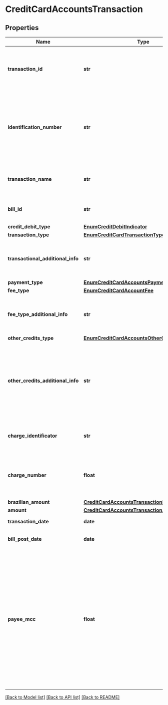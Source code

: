 # CreditCardAccountsTransaction

## Properties
Name | Type | Description | Notes
------------ | ------------- | ------------- | -------------
**transaction_id** | **str** | Código ou identificador único prestado pela instituição que mantém a conta para representar a transação individual. | [optional] 
**identification_number** | **str** | Número de identificação do cartão: corresponde aos 4 últimos dígitos do cartão para PF, ou então, preencher com um identificador para PJ, com as caracteristicas definidas para os IDs no Open Finance.  | 
**transaction_name** | **str** | Campo de livre preenchimento. Literal usada na instituição financeira para identificar a transação | 
**bill_id** | **str** | Informação que identifica a fatura onde consta a transação informada. | [optional] 
**credit_debit_type** | [**EnumCreditDebitIndicator**](EnumCreditDebitIndicator.md) |  | 
**transaction_type** | [**EnumCreditCardTransactionType**](EnumCreditCardTransactionType.md) |  | 
**transactional_additional_info** | **str** | Campo livre, de preenchimento obrigatório quando selecionado tipo de transação \&quot;OUTROS\&quot; | [optional] 
**payment_type** | [**EnumCreditCardAccountsPaymentType**](EnumCreditCardAccountsPaymentType.md) |  | [optional] 
**fee_type** | [**EnumCreditCardAccountFee**](EnumCreditCardAccountFee.md) |  | [optional] 
**fee_type_additional_info** | **str** | Campo livre, de preenchimento obrigatório quando selecionada tipo de tarifa \&quot;OUTRA\&quot; | [optional] 
**other_credits_type** | [**EnumCreditCardAccountsOtherCreditType**](EnumCreditCardAccountsOtherCreditType.md) |  | [optional] 
**other_credits_additional_info** | **str** | Campo livre para preenchimento de dados adicionais de outros tipos de crédito contratados no cartão.  [Restrição] Preenchimento obrigatório quando selecionado no campo outros tipos de crédito \&quot;OUTROS\&quot;.  | [optional] 
**charge_identificator** | **str** | Identificador da parcela que está sendo informada. Campo de livre preenchimento | 
**charge_number** | **float** | Quantidade de parcelas.    [Restrição] O campo deve ser preenchido quando houverem parcelas relacionadas a transação.  | [optional] 
**brazilian_amount** | [**CreditCardAccountsTransactionBrazilianAmount**](CreditCardAccountsTransactionBrazilianAmount.md) |  | 
**amount** | [**CreditCardAccountsTransactionAmount**](CreditCardAccountsTransactionAmount.md) |  | 
**transaction_date** | **date** | Data original da transação | 
**bill_post_date** | **date** | Data em que a transação foi inserida na fatura | 
**payee_mcc** | **float** | O MCC ou o código da categoria do estabelecimento comercial. Os MCCs são agrupados segundo suas similaridades. O MCC é usado para classificar o negócio pelo tipo fornecido de bens ou serviços. Os MCCs são atribuídos por tipo de comerciante (por exemplo, um para hotéis, um para lojas de materiais de escritório, etc.) ou por nome de comerciante (por exemplo, 3000 para a United Airlines).  | [optional] 

[[Back to Model list]](../README.md#documentation-for-models) [[Back to API list]](../README.md#documentation-for-api-endpoints) [[Back to README]](../README.md)

